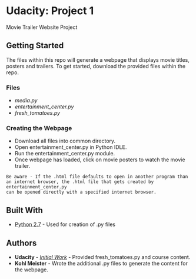 # Udacity: Project 1

Movie Trailer Website Project

## Getting Started

The files within this repo will generate a webpage that displays movie titles, posters and trailers. 
To get started, download the provided files within the repo. 

### Files

* *media.py*
* *entertainment_center.py*
* *fresh_tomatoes.py*

### Creating the Webpage

* Download all files into common directory.
* Open entertainment_center.py in Python IDLE.
* Run the entertainment_center.py module.
* Once webpage has loaded, click on movie posters to watch the movie trailer.

```
Be aware - If the .html file defaults to open in another program than an internet browser, the .html file that gets created by entertainment_center.py
can be opened directly with a specified internet browser.
```

## Built With

* [Python 2.7](https://www.python.org) - Used for creation of .py files

## Authors

* **Udacity** - *[Initial Work](https://github.com/udacity/ud036_StarterCode)* - Provided fresh_tomatoes.py and course content.
* **Kohl Meister** - Wrote the additional .py files to generate the content for the webpage.
